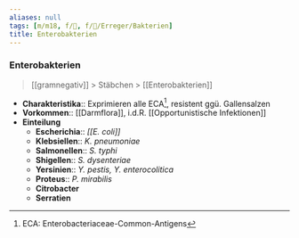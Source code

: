 ```yaml
---
aliases: null
tags: [m/m18, f/🦠, f/🦠/Erreger/Bakterien]
title: Enterobakterien
---
```

### Enterobakterien
> [[gramnegativ]] > Stäbchen > [[Enterobakterien]]
- **Charakteristika**:: Exprimieren alle ECA[^1], resistent ggü. Gallensalzen
- **Vorkommen**:: [[Darmflora]], i.d.R. [[Opportunistische Infektionen]]
- **Einteilung**
	- **Escherichia**:: *[[E. coli]]*
	- **Klebsiellen**:: *K. pneumoniae*
	- **Salmonellen**:: *S. typhi*
	- **Shigellen**:: *S. dysenteriae*
	- **Yersinien**:: *Y. pestis, Y. enterocolitica*
	- **Proteus**:: *P. mirabilis*
	- **Citrobacter**
	- **Serratien**


[^1]: ECA: Enterobacteriaceae-Common-Antigens